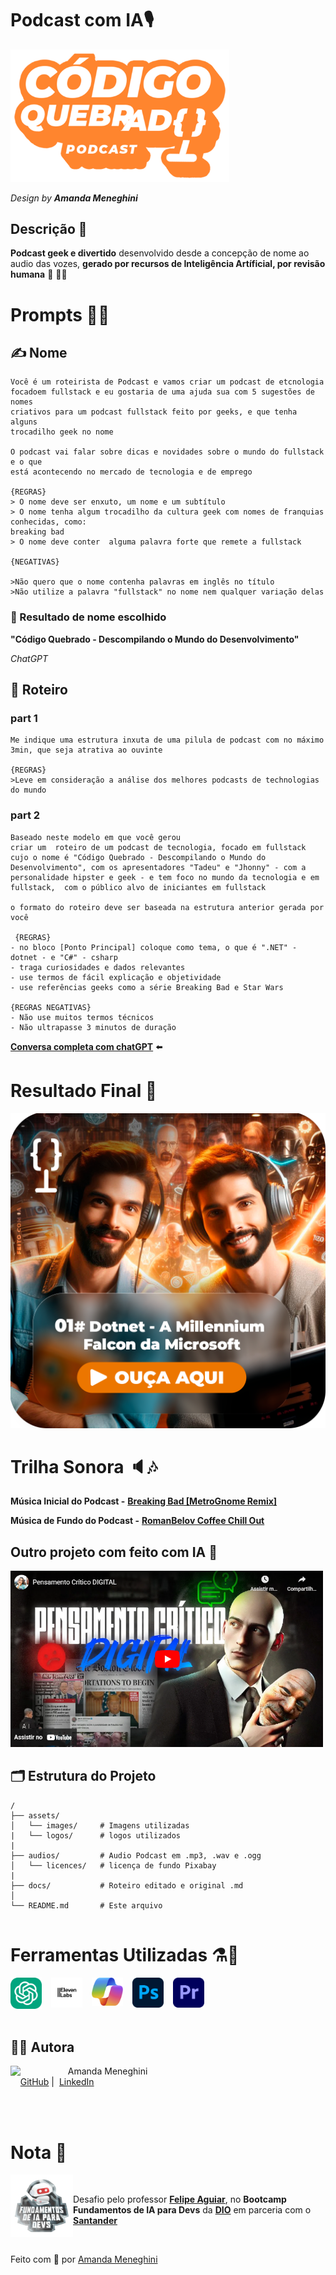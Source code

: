# Podcast com IA🎙️

<img content=center width=350px src="./assets/logos/logo-podcast-codigo-quebrado.png" alt="Logo do Podcast Código Quebrado"/>

_Design by **Amanda Meneghini**_

## Descrição 📒 

**Podcast geek e divertido** desenvolvido desde a concepção de nome ao audio das vozes, **gerado por recursos de Inteligência Artíficial, por revisão humana** 🤖 🧑‍🦲 

# Prompts 👩‍💻
## ✍️ Nome 
```
Você é um roteirista de Podcast e vamos criar um podcast de etcnologia 
focadoem fullstack e eu gostaria de uma ajuda sua com 5 sugestões de nomes
criativos para um podcast fullstack feito por geeks, e que tenha alguns 
trocadilho geek no nome

O podcast vai falar sobre dicas e novidades sobre o mundo do fullstack e o que
está acontecendo no mercado de tecnologia e de emprego

{REGRAS}
> O nome deve ser enxuto, um nome e um subtítulo
> O nome tenha algum trocadilho da cultura geek com nomes de franquias conhecidas, como: 
breaking bad
> O nome deve conter  alguma palavra forte que remete a fullstack

{NEGATIVAS}

>Não quero que o nome contenha palavras em inglês no título
>Não utilize a palavra "fullstack" no nome nem qualquer variação delas
```


### 🚩 Resultado de nome escolhido 
**"Código Quebrado - Descompilando o Mundo do Desenvolvimento"**

_ChatGPT_
## 📃 Roteiro

### part 1 
```
Me indique uma estrutura inxuta de uma pilula de podcast com no máximo 3min, que seja atrativa ao ouvinte

{REGRAS}
>Leve em consideração a análise dos melhores podcasts de technologias do mundo
```
### part 2
```
Baseado neste modelo em que você gerou
criar um  roteiro de um podcast de tecnologia, focado em fullstack cujo o nome é "Código Quebrado - Descompilando o Mundo do Desenvolvimento", com os apresentadores "Tadeu" e "Jhonny" - com a personalidade hipster e geek - e tem foco no mundo da tecnologia e em fullstack,  com o público alvo de iniciantes em fullstack

o formato do roteiro deve ser baseada na estrutura anterior gerada por você

 {REGRAS}
- no bloco [Ponto Principal] coloque como tema, o que é ".NET" - dotnet - e "C#" - csharp
- traga curiosidades e dados relevantes 
- use termos de fácil explicação e objetividade 
- use referências geeks como a série Breaking Bad e Star Wars

{REGRAS NEGATIVAS}
- Não use muitos termos técnicos
- Não ultrapasse 3 minutos de duração
```

<strong><a href="https://chatgpt.com/share/66ef7277-4e64-8010-83de-e3c21513ca73">Conversa completa com chatGPT</a></strong> ⬅️

# Resultado Final 🫣
[![Clique aqui para ouvir o Podcast](./assets/images/art-podcast.png)](https://drive.google.com/file/d/1WmQ-sNvvRMOhnx6YjP7nOgDODiXBc0dx/view?usp=sharing)


# Trilha Sonora 🔈🎶

**Música Inicial do Podcast -** [**Breaking Bad [MetroGnome Remix]**](https://soundcloud.com/itsmetrognome/breaking-bad-metrognome-remix?in=itsmetrognome/sets/itsmetrognome) 

**Música de Fundo do Podcast -** [**RomanBelov Coffee Chill Out**](https://pixabay.com/pt/music/batidas-coffee-chill-out-15283/)

## Outro projeto com feito com IA 🤖
<a href="https://www.youtube.com/embed/7S8Ss7oKJzU?si=MG5W3JxomRGAxHxK"><img src="./assets/images/YOUTUBE.png" style="width: 500px;"/></a>

## 🗂 Estrutura do Projeto
```
/
├── assets/
│   └── images/     # Imagens utilizadas
|   └── logos/      # logos utilizados
|
├── audios/         # Audio Podcast em .mp3, .wav e .ogg
│   └── licences/   # licença de fundo Pixabay
|
├── docs/           # Roteiro editado e original .md
│   
└── README.md       # Este arquivo
    
```

# Ferramentas Utilizadas ⚗️🧪
<div style="display: flex; gap: 15px">
    <a href="https://openai.com/chatgpt/"><img src="./assets/logos/chatgpt.png" style="width: 50px;"/></a>
    <a href="https://elevenlabs.io/"><img src="./assets/logos/Eleven_Labs.png" style="width: 50px;"/></a>
    <a href="https://copilot.microsoft.com/"><img src="./assets/logos/copilot.png" style="width: 50px;"/></a>
    <a href="https://www.adobe.com/br/products/photoshop.html"><img src="./assets/logos/adobe-photoshop.png" style="width: 50px;"/></a>
    <a href="https://www.adobe.com/br/products/premiere.html"><img src="./assets/logos/adobe-premiere.png" style="width: 50px;"/></a>
</div><br>



## 👨‍💻 Autora

<p>
    <img 
      align=left 
      margin=10 
      width=80 
      src="https://avatars.githubusercontent.com/u/126250269?s=400&u=a41f78350f40507f1e429eb13b63e19c4ffe6e09&v=4"
    />
    <p>&nbsp&nbsp&nbspAmanda Meneghini<br>
    &nbsp&nbsp&nbsp
    <a href="https://github.com/AmandaMeneghini">GitHub</a>&nbsp;|&nbsp;
    <a href="https://www.linkedin.com/in/amanda-meneghini/">LinkedIn</a>
    &nbsp;&nbsp;
    </p>
<br><br>


# Nota 📝

<img 
    align=left 
    margin=10 
    width=100  
    src="./assets/images/84b2d685-23f9-4729-9e3c-28cb84a39b38.png"
/>

&nbsp;<p>Desafio pelo professor [**Felipe Aguiar**](https://www.linkedin.com/in/felipeaguiar-exe/), no **Bootcamp Fundamentos de IA para Devs** da [**DIO**](https://www.dio.me/) em parceria com o [**Santander**](https://www.linkedin.com/company/banco-santander/)</p>

 <br>
 
 Feito com 💛 por [Amanda Meneghini](https://github.com/AmandaMeneghini)